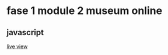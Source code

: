 # fase 1 module 2 museum online

## javascript

[live view](https://33409.hosts1.ma-cloud.nl/f1m2js/)
